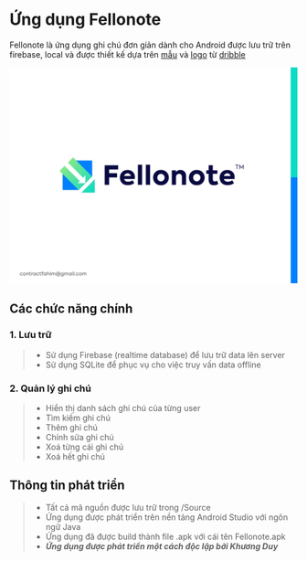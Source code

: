 
# Ứng dụng Fellonote

Fellonote là ứng dụng ghi chú đơn giản dành cho Android được lưu trữ trên firebase, local và được thiết kế dựa trên [mẫu](https://dribbble.com/shots/14100356-ToDo-App-UI "Tác giả: Alex Arutuynov") và [logo](https://dribbble.com/shots/17829739-Fellonote-logo-note-pencil-arrow-logo-concept "Tác giả: Fahim") từ [dribble](https://dribbble.com/ "Trang web chứa nhiều mẫu thiết kế đẹp nhất" )

![Logo Fellonote!](/assets/images/fellonote.webp "Logo Fellonote")

## Các chức năng chính

### 1. Lưu trữ

>- Sử dụng Firebase (realtime database) để lưu trữ data lên server
>- Sử dụng SQLite để phục vụ cho việc truy vấn data offline

### 2. Quản lý ghi chú

>- Hiển thị danh sách ghi chú của từng user
>- Tìm kiếm ghi chú
>- Thêm ghi chú
>- Chính sửa ghi chú
>- Xoá từng cái ghi chú
>- Xoá hết ghi chú

## Thông tin phát triển

>- Tất cả mã nguồn được lưu trữ trong /Source
>- Ứng dụng được phát triển trên nền tảng Android Studio với ngôn ngữ Java
>- Ứng dụng đã được build thành file .apk với cái tên Fellonote.apk
>- ***Ứng dụng được phát triển một cách độc lập bởi Khương Duy***
